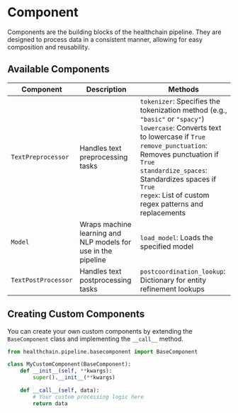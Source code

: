 # Component

Components are the building blocks of the healthchain pipeline. They are designed to process data in a consistent manner, allowing for easy composition and reusability.


## Available Components

| Component | Description | Methods |
|-----------|-------------|---------|
| `TextPreprocessor` | Handles text preprocessing tasks | `tokenizer`: Specifies the tokenization method (e.g., `"basic"` or `"spacy"`) <br> `lowercase`: Converts text to lowercase if `True` <br> `remove_punctuation`: Removes punctuation if `True` <br> `standardize_spaces`: Standardizes spaces if `True` <br> `regex`: List of custom regex patterns and replacements |
| `Model` | Wraps machine learning and NLP models for use in the pipeline | `load_model`: Loads the specified model |
| `TextPostProcessor` | Handles text postprocessing tasks | `postcoordination_lookup`: Dictionary for entity refinement lookups |

## Creating Custom Components

You can create your own custom components by extending the `BaseComponent` class and implementing the `__call__` method.

```python
from healthchain.pipeline.basecomponent import BaseComponent

class MyCustomComponent(BaseComponent):
    def __init__(self, **kwargs):
        super().__init__(**kwargs)

    def __call__(self, data):
        # Your custom processing logic here
        return data
```
